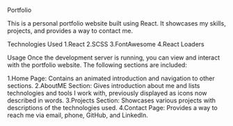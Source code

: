 Portfolio

This is a personal portfolio website built using React. It showcases my skills, projects, and provides a way to contact me.

Technologies Used
1.React
2.SCSS
3.FontAwesome
4.React Loaders

Usage
Once the development server is running, you can view and interact with the portfolio website. The following sections are included:

1.Home Page: Contains an animated introduction and navigation to other sections.
2.AboutME Section: Gives introduction about me and lists technologies and tools I work with, previously displayed as icons now described in words.
3.Projects Section: Showcases various projects with descriptions of the technologies used.
4.Contact Page: Provides a way to reach me via email, phone, GitHub, and LinkedIn.
